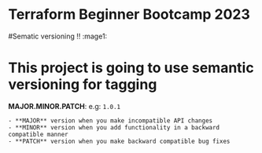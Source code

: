 # Terraform Beginner Bootcamp 2023

#Sematic versioning !! :mage1:
# This project is going to use semantic versioning for tagging

  **MAJOR.MINOR.PATCH**: e.g: `1.0.1`

    - **MAJOR** version when you make incompatible API changes
    - **MINOR** version when you add functionality in a backward compatible manner
    - **PATCH** version when you make backward compatible bug fixes

